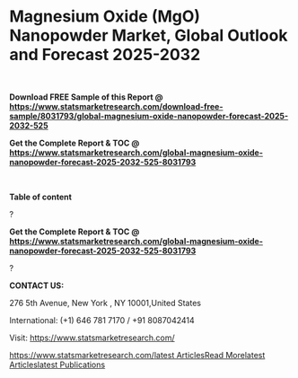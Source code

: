 <h1>Magnesium Oxide (MgO) Nanopowder Market, Global Outlook and Forecast 2025-2032</h1><br/><p><strong>Download FREE Sample of this Report @ <a href="https://www.statsmarketresearch.com/download-free-sample/8031793/global-magnesium-oxide-nanopowder-forecast-2025-2032-525">https://www.statsmarketresearch.com/download-free-sample/8031793/global-magnesium-oxide-nanopowder-forecast-2025-2032-525</a></strong></p>
 
 
 
 <div><b>Get the Complete Report & TOC @ <a href="https://www.statsmarketresearch.com/global-magnesium-oxide-nanopowder-forecast-2025-2032-525-8031793">https://www.statsmarketresearch.com/global-magnesium-oxide-nanopowder-forecast-2025-2032-525-8031793</a></b></div>
 
 
 
 <p><br />
 
 <b>Table of content</b></p>
 
 
 
 <p>? </p>
 
 
 
 <div><b>Get the Complete Report & TOC @ <a href="https://www.statsmarketresearch.com/global-magnesium-oxide-nanopowder-forecast-2025-2032-525-8031793">https://www.statsmarketresearch.com/global-magnesium-oxide-nanopowder-forecast-2025-2032-525-8031793</a></b></div>
 
 
 
 <p>? </p>
 
 
 
 <p><b>CONTACT US:</b><br />
 
 276 5th Avenue, New York , NY 10001,United States<br />
 
 International: (+1) 646 781 7170 / +91 8087042414<br />
 
 Visit: <a href="https://www.statsmarketresearch.com/">https://www.statsmarketresearch.com/</a><br />
 
 <a href="https://gyeongbokgung.com">https://www.statsmarketresearch.com/</a><a href="https://hallyeomaritime.com">latest Articles</a><a href="https://jingwansa.com">Read More</a><a href="https://nguoiviet.jp/">latest Articles</a><a href="https://www.intelmarketresearch.com/">latest Publications</a></p>